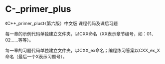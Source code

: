 # C-_primer_plus
《C++_primer_plus》（第六版）中文版 课程代码及课后习题

每一章的示例代码单独建立文件夹，以CXX命名（XX表示章节编号，如：01、02……等等）。

每一章的习题代码单独建立文件夹，以CXX_ex命名；编程练习答案以CXX_ex_X命名（最后一个X表示习题号）。
